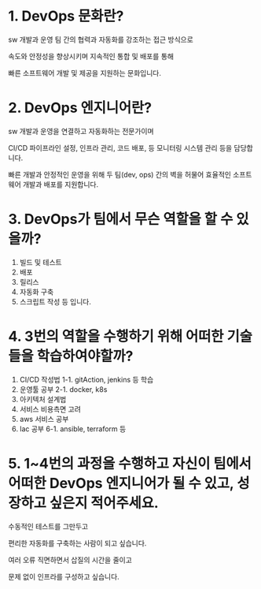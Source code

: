 # 1. DevOps 문화란?

sw 개발과 운영 팀 간의 협력과 자동화를 강조하는 접근 방식으로

속도와 안정성을 향상시키며 지속적인 통합 및 배포를 통해 

빠른 소프트웨어 개발 및 제공을 지원하는 문화입니다.

# 2. DevOps 엔지니어란?

 sw 개발과 운영을 연결하고 자동화하는 전문가이며
 
CI/CD 파이프라인 설정, 인프라 관리, 코드 배포, 등 모니터링 시스템 관리 등을 담당합니다. 


빠른 개발과 안정적인 운영을 위해 두 팀(dev, ops) 간의 벽을 허물어 효율적인 소프트웨어 개발과 배포를 지원합니다.

# 3. DevOps가 팀에서 무슨 역할을 할 수 있을까?

1. 빌드 및 테스트
2. 배포
3. 릴리스  
4. 자동화 구축 
5. 스크립트 작성 등 입니다.

# 4. 3번의 역할을 수행하기 위해 어떠한 기술들을 학습하여야할까?

1. CI/CD 작성법
1-1. gitAction, jenkins 등 학습
2. 운영툴 공부
2-1. docker, k8s
3. 아키텍처 설계법
4. 서비스 비용측면 고려
5. aws 서비스 공부
6. lac 공부
6-1. ansible, terraform 등

# 5. 1~4번의 과정을 수행하고 자신이 팀에서 어떠한 DevOps 엔지니어가 될 수 있고, 성장하고 싶은지 적어주세요.

수동적인 테스트를 그만두고

편리한 자동화를 구축하는 사람이 되고 싶습니다.

여러 오류 직면하면서 삽질의 시간을 줄이고

문제 없이 인프라를 구성하고 싶습니다.
